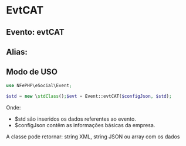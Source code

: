 # EvtCAT

## Evento: evtCAT

## Alias: 


## Modo de USO

```php
use NFePHP\eSocial\Event;

$std = new \stdClass();$evt = Event::evtCAT($configJson, $std);
```

Onde:
- $std são inseridos os dados referentes ao evento.
- $configJson contêm as informações básicas da empresa.

A classe pode retornar: string XML, string JSON ou array com os dados
